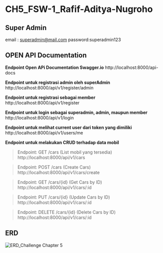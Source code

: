 
# CH5_FSW-1_Rafif-Aditya-Nugroho

## Super Admin
email : superadmin@mail.com
password:superadmin123


## OPEN API Documentation

**Endpoint Open APi Documentation Swagger.io**
http://localhost:8000/api-docs

**Endpoint untuk registrasi admin oleh superAdmin**
http://localhost:8000/api/v1/register/admin

**Endpoint untuk registrasi sebagai member**
http://localhost:8000/api/v1/register


**Endpoint untuk login sebagai superadmin, admin, maupun member**
http://localhost:8000/api/v1/login

**Endpoint untuk melihat current user dari token yang dimiliki**
http://localhost:8000/api/v1/users/me


**Endpoint untuk melakukan CRUD terhadap data mobil**
> Endpoint: GET /cars (List mobil yang tersedia)
http://localhost:8000/api/v1/cars

> Endpoint: POST /cars (Create Cars)
http://localhost:8000/api/v1/cars/create

> Endpoint: GET /cars/{id} (Get Cars by ID) 
http://localhost:8000/api/v1/cars/:id

> Endpoint: PUT /cars/{id} (Update Cars by ID)
http://localhost:8000/api/v1/cars/:id

> Endpoint: DELETE /cars/{id} (Delete Cars by ID)
http://localhost:8000/api/v1/cars/:id


## ERD 
![ERD_Challenge Chapter 5](https://github.com/adhetyanugroho/CH5_FSW-1_Rafif-Aditya-Nugroho/assets/110434742/09419189-5f41-40c9-a87e-85f1479defb6)




